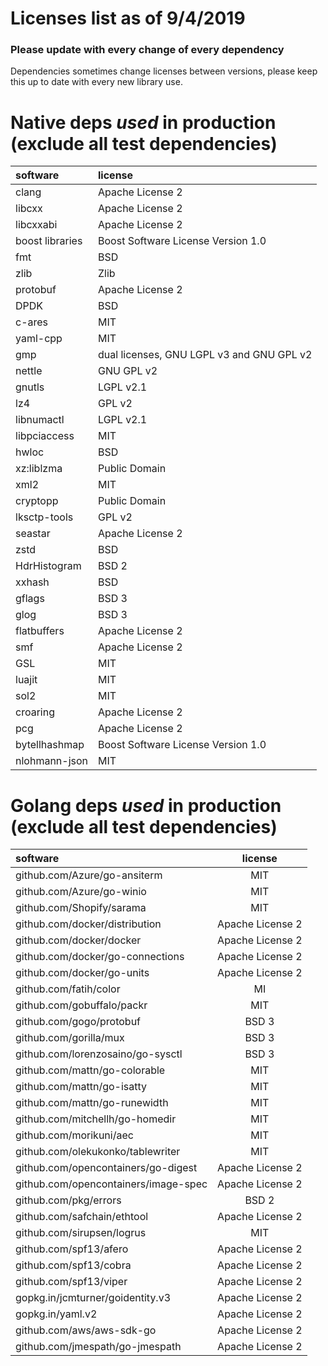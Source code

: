 # Licenses list as of 9/4/2019

### Please update with every change of every dependency

Dependencies sometimes change licenses between versions, 
please keep this up to date with every new library use.

# Native deps _used_ in production (exclude all test dependencies)

| software        | license                                   |
| :----------     | :------------                             |
| clang           | Apache License 2                          |
| libcxx          | Apache License 2                          |
| libcxxabi       | Apache License 2                          |
| boost libraries | Boost Software License Version 1.0        |
| fmt             | BSD                                       |
| zlib            | Zlib                                      |
| protobuf        | Apache License 2                          |
| DPDK            | BSD                                       |
| c-ares          | MIT                                       |
| yaml-cpp        | MIT                                       |
| gmp             | dual licenses, GNU LGPL v3 and GNU GPL v2 |
| nettle          | GNU GPL v2                                |
| gnutls          | LGPL v2.1                                 |
| lz4             | GPL v2                                    |
| libnumactl      | LGPL v2.1                                 |
| libpciaccess    | MIT                                       |
| hwloc           | BSD                                       |
| xz:liblzma      | Public Domain                             |
| xml2            | MIT                                       |
| cryptopp        | Public Domain                             |
| lksctp-tools    | GPL v2                                    |
| seastar         | Apache License 2                          |
| zstd            | BSD                                       |
| HdrHistogram    | BSD 2                                     |
| xxhash          | BSD                                       |
| gflags          | BSD 3                                     |
| glog            | BSD 3                                     |
| flatbuffers     | Apache License 2                          |
| smf             | Apache License 2                          |
| GSL             | MIT                                       |
| luajit          | MIT                                       |
| sol2            | MIT                                       |
| croaring        | Apache License 2                          |
| pcg             | Apache License 2                          |
| bytellhashmap   | Boost Software License Version 1.0        |
| nlohmann-json   | MIT                                       |
 
# Golang deps _used_ in production (exclude all test dependencies)

| software                             | license          |
| :----------                          | :------------:   |
| github.com/Azure/go-ansiterm         | MIT              |
| github.com/Azure/go-winio            | MIT              |
| github.com/Shopify/sarama            | MIT              |
| github.com/docker/distribution       | Apache License 2 |
| github.com/docker/docker             | Apache License 2 |
| github.com/docker/go-connections     | Apache License 2 |
| github.com/docker/go-units           | Apache License 2 |
| github.com/fatih/color               | MI               |
| github.com/gobuffalo/packr           | MIT              |
| github.com/gogo/protobuf             | BSD 3            |
| github.com/gorilla/mux               | BSD 3            |
| github.com/lorenzosaino/go-sysctl    | BSD 3            |
| github.com/mattn/go-colorable        | MIT              |
| github.com/mattn/go-isatty           | MIT              |
| github.com/mattn/go-runewidth        | MIT              |
| github.com/mitchellh/go-homedir      | MIT              |
| github.com/morikuni/aec              | MIT              |
| github.com/olekukonko/tablewriter    | MIT              |
| github.com/opencontainers/go-digest  | Apache License 2 |
| github.com/opencontainers/image-spec | Apache License 2 |
| github.com/pkg/errors                | BSD 2            |
| github.com/safchain/ethtool          | Apache License 2 |
| github.com/sirupsen/logrus           | MIT              |
| github.com/spf13/afero               | Apache License 2 |
| github.com/spf13/cobra               | Apache License 2 |
| github.com/spf13/viper               | Apache License 2 |
| gopkg.in/jcmturner/goidentity.v3     | Apache License 2 |
| gopkg.in/yaml.v2                     | Apache License 2 |
| github.com/aws/aws-sdk-go            | Apache License 2 |
| github.com/jmespath/go-jmespath      | Apache License 2 |

